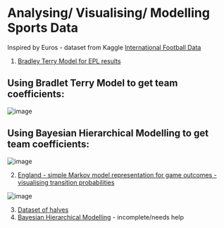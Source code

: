 # Analysing/ Visualising/ Modelling Sports Data 

Inspired by Euros - dataset from Kaggle [International Football Data](https://www.kaggle.com/datasets/martj42/international-football-results-from-1872-to-2017/data)


1. [Bradley Terry Model for EPL results](https://rpubs.com/jojorabbit1/1228833)

## Using Bradlet Terry Model to get team coefficients: 
![image](https://github.com/user-attachments/assets/fe7920fb-d957-49c0-bb12-e303168210e4)

## Using Bayesian Hierarchical Modelling to get team coefficients: 
![image](https://github.com/user-attachments/assets/ae88793c-29f2-4037-87e6-8a28347d450a)


2. [England - simple Markov model representation for game outcomes - visualising transition probabilities](https://www.kaggle.com/code/ianpetrustan/england-win-loss-draw)

![image](https://github.com/user-attachments/assets/2027d3a3-7085-407d-b1e1-e8f5b2e37799)

  
3. [Dataset of halves](https://www.kaggle.com/code/ianpetrustan/betting-on-halves-international-football-matches)
4. [Bayesian Hierarchical Modelling](https://github.com/ianian-dot/sports_data/tree/main/Bayesian%20Inference%20Notebook) - incomplete/needs help
